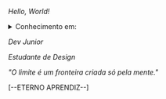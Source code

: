 <em>Hello, World!</em>
<br>

<details>
  <summary>Conhecimento em:</summary>
 <strong>
  • HTML5<br>
  • CSS3<br>
  • JavaScript<br>
  • Lua<br>
  • Python<br>
  • TypeScript<br>
  • C#<br>
  • C<br>
  • C++<br>
 </strong>
</details>

<em>Dev Junior</em> <br>

<em>Estudante de Design</em> <br>

<em>"O limite é um fronteira criada só pela mente."</em><br>

[--ETERNO APRENDIZ--]
